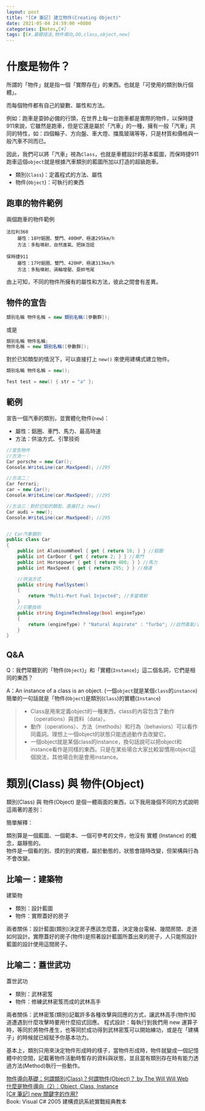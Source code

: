 ```yaml
---
layout: post
title: "[C# 筆記] 建立物件(Creating Object)"
date: 2021-05-04 24:59:00 +0800
categories: [Notes,C#]
tags: [C#,基礎語法,物件導向,OO,class,object,new]
---
```


# 什麼是物件？
所謂的「物件」就是指一個「實際存在」的東西。也就是「可使用的類別執行個體」。        

而每個物件都有自己的變數、屬性和方法。      

例如：跑車是耍帥必備的行頭，在世界上每一台跑車都是實際的物件，以保時捷911來說，它雖然是跑車，但是它還是屬於「汽車」的一種，擁有一般「汽車」共同的特性，如：四個輪子、方向盤、車大燈、擋風玻璃等等，只是材質和價格與一般汽車不同而已。      

因此，我們可以將「汽車」視為`Class`，也就是車體設計的基本藍圖，而保時捷911跑車這個`object`就是根據汽車類別的藍圖所加以打造的超級跑車。      

- 類別(`Class`)：定義程式的方法、屬性    
- 物件(`Object`)：可執行的東西    

## 跑車的物件範例

兩個跑車的物件範例

```
法拉利360
    屬性：18吋鋁圈、雙門、400HP、極速295km/h
    方法：多點噴射、自然進氣、把妹泡妞

保時捷911
    屬性：17吋鋁圈、雙門、420HP、極速313km/h
    方法：多點噴射、渦輪增壓、耍帥甩尾
```

由上可知，不同的物件所擁有的屬性和方法，彼此之間會有差異。

## 物件的宣告

```c#
類別名稱 物件名稱 = new 類別名稱([參數群]);
```

或是

```c#
類別名稱 物件名稱;
物件名稱 = new 類別名稱([參數群]);
```

對於已知類型的情況下，可以直接打上 `new()` 來使用建構式建立物件。

```c#
類別名稱 物件名稱 = new();
```
```c#
Test test = new() { str = "a" };
```


## 範例

宣告一個汽車的類別，並實體化物件(`new`)：      

- 屬性：鋁圈、車門、馬力、最高時速
- 方法：供油方式、引擎技術

```c#
//宣告物件
//方法一：
Car porsche = new Car();
Console.WriteLine(car.MaxSpeed); //295

//方法二：
Car ferrari;
car = new Car();
Console.WriteLine(car.MaxSpeed); //295

//方法三：對於已知的類型，直接打上 new()
Car audi = new();
Console.WriteLine(car.MaxSpeed); //295


// Car汽車類別
public class Car
{
    public int AluminumWheel { get { return 18; } } //鋁圈
    public int CarDoor { get { return 2; } } //車門
    public int Horsepower { get { return 400; } } //馬力
    public int MaxSpeed { get { return 295; } } //極速

    //供油方式
    public string FuelSystem()
    {
        return "Multi-Port Fuel Injected"; //多當噴射
    }
    //引擎技術
    public string EngineTechnology(bool engineType)
    {
        return (engineType) ? "Natural Aspirate" : "Turbo"; //自然進氣/渦輪增壓
    }
}
```

## Q&A

Q：我們常聽到的「物件(`Object`)」和「實體(`Instance`)」這二個名詞，它們是相同的東西？       

A：An instance of a class is an object. (一個`object`就是某個`class`的`instance`)
簡單的一句話就是「物件(`Object`)是類別(`Class`)的實體(`Instance`)


> - Class是用來定義object的一種東西，class的內容包含了動作（operations）與資料（data）。
> - 動作（operations）、方法（methods）和行為（behaviors）可以看作同義詞。理想上一個object的狀態只能透過動作去改變它。
> - 一個object就是某個class的instance，換句話說可以把object和instance看作是同樣的東西。只是在某些場合大家比較習慣用object這個說法，其他場合則是會用instance。       



# 類別(Class) 與 物件(Object)

類別(Class) 與 物件(Object) 是個一體兩面的東西，以下我用幾個不同的方式說明這兩著的差別：

簡單解釋：      

類別算是一個藍圖、一個範本、一個可參考的文件，他沒有 實體 (Instance) 的概念，屬靜態的。     
物件是一個看的到、摸的到的實體，屬於動態的，狀態會隨時改變，但架構與行為不會改變。      

## 比喻一：建築物

建築物  
- 類別：設計藍圖
- 物件：實際蓋好的房子  

兩者關係：設計藍圖(類別)決定房子應該怎麼蓋，決定幾台電梯、幾間房間、走道如何設計。實際蓋好的房子(物件)是照著設計藍圖所蓋出來的房子，人只能照設計藍圖的設計使用這間房子。

## 比喻二：蓋世武功

蓋世武功
- 類別：武林密笈
- 物件：修練武林密笈而成的武林高手

兩者關係：武林密笈(類別)記載許多各種攻擊與回應的方式，讓武林高手(物件)知道遭遇到什麼攻擊時要用什麼招式回應。
程式設計：每執行到我們用 new 運算子時，等同於將物件產生，也等同於成功得到武林密笈可以開始練功，或是在「建構子」的時候就已經賦予你基本功力。

基本上，類別只用來決定物件形成時的樣子，當物件形成時，物件就變成一個記憶體中的空間，記載著物件活動時暫存的資料與狀態，並且當有類別存在時有能力透過方法(Method)執行一些動作。



[物件導向基礎：何謂類別(Class)？何謂物件(Object)？  by The Will Will Web](https://blog.miniasp.com/post/2009/08/27/OOP-Basis-What-is-class-and-object)    
[什麼是物件導向（2）：Object, Class, Instance](https://teddy-chen-tw.blogspot.com/2012/01/2object-class-instance.html)  
[[C# 筆記] new 關鍵字的作用?](https://riivalin.github.io/posts/2017/02/what-does-the-new-keyword-do/)       
Book: Visual C# 2005 建構資訊系統實戰經典教本 